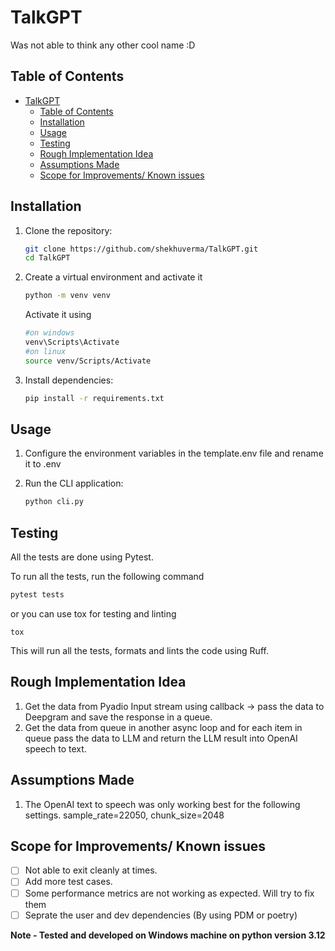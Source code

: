 # TalkGPT
Was not able to think any other cool name :D

## Table of Contents
- [TalkGPT](#talkgpt)
  - [Table of Contents](#table-of-contents)
  - [Installation](#installation)
  - [Usage](#usage)
  - [Testing](#testing)
  - [Rough Implementation Idea](#rough-implementation-idea)
  - [Assumptions Made](#assumptions-made)
  - [Scope for Improvements/ Known issues](#scope-for-improvements-known-issues)

## Installation

1. Clone the repository:

    ```bash
    git clone https://github.com/shekhuverma/TalkGPT.git
    cd TalkGPT
    ```
2. Create a virtual environment and activate it
   ```bash
   python -m venv venv
   ```
   Activate it using
   ```bash
   #on windows
   venv\Scripts\Activate
   #on linux
   source venv/Scripts/Activate
   ```
3. Install dependencies:

    ```bash
    pip install -r requirements.txt
    ```

## Usage

1. Configure the environment variables in the template.env file and rename it to
   .env
2. Run the CLI application:

    ```bash
    python cli.py
    ```

## Testing
All the tests are done using Pytest.

To run all the tests, run the following command

```bash
pytest tests
```

or you can use tox for testing and linting
```
tox
```
This will run all the tests, formats and lints the code using Ruff.

## Rough Implementation Idea

1) Get the data from Pyadio Input stream using callback -> pass the data to Deepgram and save the response in a queue.
2) Get the data from queue in another async loop and for each item in queue pass the data to LLM and return the LLM result into OpenAI speech to text.


## Assumptions Made
1) The OpenAI text to speech was only working best for the following settings.
    sample_rate=22050, chunk_size=2048


## Scope for Improvements/ Known issues
- [ ] Not able to exit cleanly at times.
- [ ] Add more test cases.
- [ ] Some performance metrics are not working as expected. Will try to fix them
- [ ] Seprate the user and dev dependencies (By using PDM or poetry)

**Note - Tested and developed on Windows machine on python version 3.12**